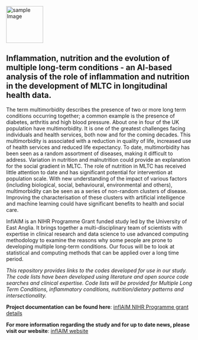 <img src="https://github.com/charlottedavies77/inflAIM-study/assets/175011752/648bbb86-acfd-4e0b-8b7d-5ae6957a4b1e" alt="sample Image" width="100">

## Inflammation, nutrition and the evolution of multiple long-term conditions - an AI-based analysis of the role of inflammation and nutrition in the development of MLTC in longitudinal health data.

The term multimorbidity describes the presence of two or more long term conditions occurring together; a common example is the presence of diabetes, arthritis and high blood pressure. About one in four of the UK population have multimorbidity. It is one of the greatest challenges facing individuals and health services, both now and for the coming decades.
This multimorbidity is associated with a reduction in quality of life, increased use of health services and reduced life expectancy. To date, multimorbidity has been seen as a random assortment of diseases, making it difficult to address. Variation in nutrition and malnutrition could provide an explanation for the social gradient in MLTC. The role of nutrition in MLTC has received little attention to date and has significant potential for intervention at population scale. With new understanding of the impact of various factors (including biological, social, behavioural, environmental and others), multimorbidity can be seen as a series of non-random clusters of disease. Improving the characterisation of these clusters with artificial intelligence and machine learning could have significant benefits to health and social care.

InflAIM is an NIHR Programme Grant funded study led by the University of East Anglia. It brings together a multi-disciplinary team of scientists with expertise in clinical research and data science to use advanced computing methodology to examine the reasons why some people are prone to developing multiple long-term conditions. Our focus will be to look at statistical and computing methods that can be applied over a long time period.

*This repository provides links to the codes developed for use in our study. The code lists have been developed using literature and open source code searches and clinical expertise. Code lists will be provided for Multiple Long Term Conditions, inflammatory conditions, nutrition/dietary patterns and intersectionality.*

**Project documentation can be found here**: [inflAIM NIHR Programme grant details](https://fundingawards.nihr.ac.uk/award/NIHR202652)

**For more information regarding the study and for up to date news, please visit our website**:
[inflAIM website](https://www.inflaim.com/)

